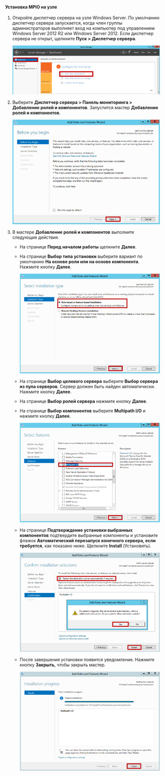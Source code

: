 #### Установка MPIO на узле

1. Откройте диспетчер сервера на узле Windows Server. По умолчанию диспетчер сервера запускается, когда член группы администраторов выполняет вход на компьютер под управлением Windows Server 2012 R2 или Windows Server 2012. Если диспетчер сервера не открыт, щелкните **Пуск > Диспетчер сервера**.

	![Диспетчер сервера](./media/storsimple-install-mpio-windows-server/IC740997.png)

2. Выберите **Диспетчер сервера > Панель мониторинга > Добавление ролей и компонентов**. Запустится мастер **Добавление ролей и компонентов**.

	![Мастер добавления ролей и компонентов 1](./media/storsimple-install-mpio-windows-server/IC740998.png)

3. В мастере **Добавление ролей и компонентов** выполните следующие действия.

	- На странице **Перед началом работы** щелкните **Далее**.
	- На странице **Выбор типа установки** выберите вариант по умолчанию **На основе роли или на основе компонента**. Нажмите кнопку **Далее**.
	
		![Мастер добавления ролей и компонентов 2](./media/storsimple-install-mpio-windows-server/IC740999.png)
	- На странице **Выбор целевого сервера** выберите **Выбор сервера из пула серверов**. Сервер должен быть найден автоматически. Нажмите кнопку **Далее**.
	- На странице **Выбор ролей сервера** нажмите кнопку **Далее**.
	- На странице **Выбор компонентов** выберите **Multipath I/O** и нажмите кнопку **Далее**.
	
		![Мастер добавления ролей и компонентов 5](./media/storsimple-install-mpio-windows-server/IC741000.png)
	- На странице **Подтверждение установки выбранных компонентов** подтвердите выбранные компоненты и установите флажок **Автоматический перезапуск конечного сервера, если требуется**, как показано ниже. Щелкните **Install** (Установить).
	
		![Мастер добавления ролей и компонентов 8](./media/storsimple-install-mpio-windows-server/IC741001.png)
	- После завершения установки появится уведомление. Нажмите кнопку **Закрыть**, чтобы закрыть мастер.
	
		![Мастер добавления ролей и компонентов 9](./media/storsimple-install-mpio-windows-server/IC741002.png)

<!---HONumber=AcomDC_0323_2016-->